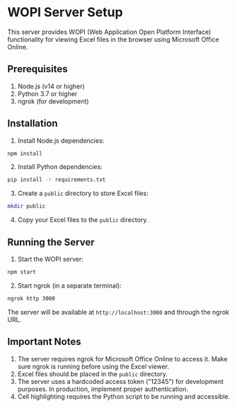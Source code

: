 # WOPI Server Setup

This server provides WOPI (Web Application Open Platform Interface) functionality for viewing Excel files in the browser using Microsoft Office Online.

## Prerequisites

1. Node.js (v14 or higher)
2. Python 3.7 or higher
3. ngrok (for development)

## Installation

1. Install Node.js dependencies:

```bash
npm install
```

2. Install Python dependencies:

```bash
pip install -r requirements.txt
```

3. Create a `public` directory to store Excel files:

```bash
mkdir public
```

4. Copy your Excel files to the `public` directory.

## Running the Server

1. Start the WOPI server:

```bash
npm start
```

2. Start ngrok (in a separate terminal):

```bash
ngrok http 3000
```

The server will be available at `http://localhost:3000` and through the ngrok URL.

## Important Notes

1. The server requires ngrok for Microsoft Office Online to access it. Make sure ngrok is running before using the Excel viewer.
2. Excel files should be placed in the `public` directory.
3. The server uses a hardcoded access token ("12345") for development purposes. In production, implement proper authentication.
4. Cell highlighting requires the Python script to be running and accessible.
